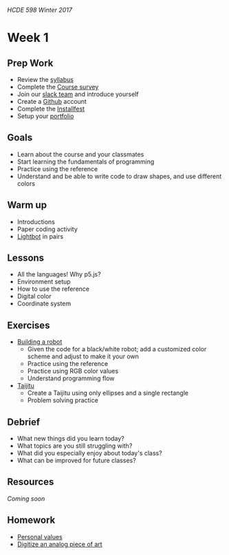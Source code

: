 _HCDE 598 Winter 2017_

# Week 1

## Prep Work
* Review the [syllabus](https://github.com/susanev/uw-hcde-creative-computing/blob/master/syllabus.md)
* Complete the [Course survey](https://goo.gl/forms/kjdQvKnmWT7DBY3T2)
* Join our [slack team](https://hcde598-winter-2017.slack.com) and introduce yourself
* Create a [Github](https://github.com/) account
* Complete the [Installfest](installfest.md)
* Setup your [portfolio](portfolio.md)

## Goals
* Learn about the course and your classmates
* Start learning the fundamentals of programming
* Practice using the reference
* Understand and be able to write code to draw shapes, and use different colors

## Warm up
* Introductions
* Paper coding activity
* [Lightbot](exercises/lightbot.md) in pairs

## Lessons
* All the languages! Why p5.js?
* Environment setup
* How to use the reference
* Digital color
* Coordinate system

## Exercises
* [Building a robot](exercises/robot.md) 
  * Given the code for a black/white robot; add a customized color scheme and adjust to make it your own
  * Practice using the reference
  * Practice using RGB color values
  * Understand programming flow
* [Taijitu](exercises/taijitu.md)
  * Create a Taijitu using only ellipses and a single rectangle
  * Problem solving practice

## Debrief
* What new things did you learn today?
* What topics are you still struggling with?
* What did you especially enjoy about today's class?
* What can be improved for future classes?

## Resources
_Coming soon_

## Homework
* [Personal values](homework/personal_values.md)
* [Digitize an analog piece of art](homework/digitize.md)